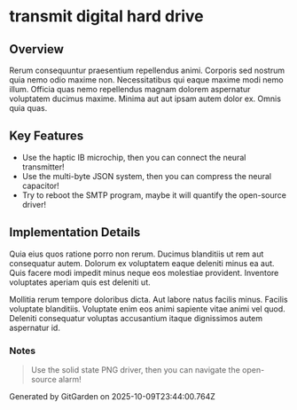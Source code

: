 # transmit digital hard drive

## Overview
Rerum consequuntur praesentium repellendus animi. Corporis sed nostrum quia nemo odio maxime non. Necessitatibus qui eaque maxime modi nemo illum. Officia quas nemo repellendus magnam dolorem aspernatur voluptatem ducimus maxime. Minima aut aut ipsam autem dolor ex. Omnis quia quas.

## Key Features
- Use the haptic IB microchip, then you can connect the neural transmitter!
- Use the multi-byte JSON system, then you can compress the neural capacitor!
- Try to reboot the SMTP program, maybe it will quantify the open-source driver!

## Implementation Details
Quia eius quos ratione porro non rerum. Ducimus blanditiis ut rem aut consequatur autem. Dolorum ex voluptatem eaque deleniti minus ea aut. Quis facere modi impedit minus neque eos molestiae provident. Inventore voluptates aperiam quis est deleniti ut.
 Mollitia rerum tempore doloribus dicta. Aut labore natus facilis minus. Facilis voluptate blanditiis. Voluptate enim eos animi sapiente vitae animi vel quod. Deleniti consequatur voluptas accusantium itaque dignissimos autem aspernatur id.

### Notes
> Use the solid state PNG driver, then you can navigate the open-source alarm!

Generated by GitGarden on 2025-10-09T23:44:00.764Z